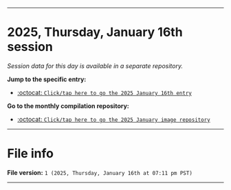 
***

# 2025, Thursday, January 16th session

_Session data for this day is available in a separate repository._

**Jump to the specific entry:**

- [:octocat: `Click/tap here to go the 2025 January 16th entry`](https://github.com/seanpm2001/SeansLifeArchive_Images_MotorWorld_CarFactory_Y2025_V1/tree/SeansLifeArchive_Images_MotorWorld_CarFactory_Y2025_V1_Main-dev/2025/01_January/16/)

**Go to the monthly compilation repository:**

- [:octocat: `Click/tap here to go the 2025 January image repository`](https://github.com/seanpm2001/SeansLifeArchive_Images_MotorWorld_CarFactory_Y2025_V1/)

***

# File info

**File version:** `1 (2025, Thursday, January 16th at 07:11 pm PST)`

***
